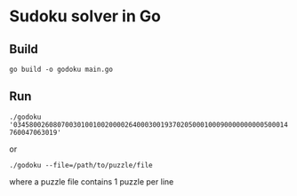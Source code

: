 # Sudoku solver in Go

## Build
`go build -o godoku main.go`

## Run
`./godoku '034580026080700301001002000026400030019370205000100090000000000500014760047063019'`

or

`./godoku --file=/path/to/puzzle/file`

where a puzzle file contains 1 puzzle per line
